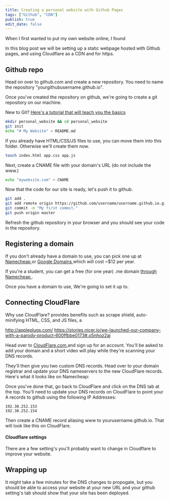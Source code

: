 ```yaml
---
title: Creating a personal website with Github Pages
tags: ["Github", "CDN"]
publish: true
edit_date: false
---
```


When I first wanted to put my own website online, I found 

In this blog post we will be setting up a static webpage hosted with Github pages, and using Cloudflare as a CDN and for https.
<br/>

## Github repo

Head on over to github.com and create a new repository. You need to name the repository "yourgithubusername.github.io".

Once you've created the repository on github, we're going to create a git repository on our machine. 

New to Git? [Here's a tutorial that will teach you the basics](https://try.github.io/levels/1/challenges/1)

```bash
mkdir personal_website && cd personal_website
git init
echo "# My Website" > README.md
```

If you already have HTML/CSS/JS files to use, you can move them into this folder. Otherwise we'll create them now.

```bash
touch index.html app.css app.js
```

Next, create a CNAME file with your domain's URL (do not include the www.)

```bash
echo "mywebsite.com" > CNAME
```
Now that the code for our site is ready, let's push it to github.

```bash
git add .
git add remote origin https://github.com/username/username.github.io.git
git commit -m "My first commit."
git push origin master
```

Refresh the github repository in your browser and you should see your code in the repository.


## Registering a domain

If you don't already have a domain to use, you can pick one up at [ Namecheap ](https://namecheap.com/) or [ Google Domains ](https://domains.google.com) which will cost ~$12 per year.

If you're a student, you can get a free (for one year) .me domain [ through Namecheap ](https://nc.me/).

Once you have a domain to use, We're going to set it up to.



## Connecting CloudFlare

Why use CloudFlare?
provides benefits such as scrape shield, auto-minifying HTML, CSS, and JS files, a

http://appleplugs.com/
https://stories.nicer.io/we-launched-our-company-with-a-parody-product-600ffbbe0173#.o5nhoz2aj


Head over to [ CloudFlare.com ](https://cloudflare.com/) and sign up for an account. You'll be asked to add your domain and a short video will play while they're scanning your DNS records.

They'll then give you two custom DNS records. Head over to your domain registrar and update your DNS nameservers to the new CloudFlare records. Here's what it looks like on Namecheap:


Once you've done that, go back to CloudFlare and click on the DNS tab at the top. You'll need to update your DNS records on CloudFlare to point your A records to github using the following IP Addresses:

```
192.30.252.153
192.30.252.154
``` 

Then create a CNAME record aliasing www to yourusername.github.io. That will look like this on CloudFlare.



#### Cloudflare settings

There are a few setting's you'll probably want to change in Cloudflare to improve your website. 

## Wrapping up

It might take a few minutes for the DNS changes to propogate, but you should be able to access your website at your new URL and your github setting's tab should show that your site has been deployed.

